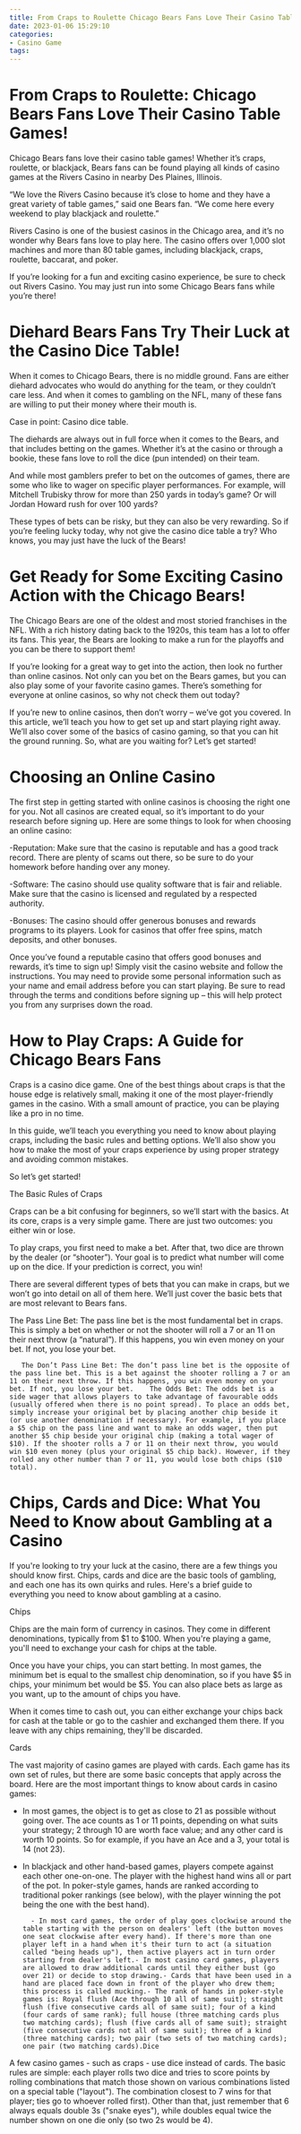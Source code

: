 ```yaml
---
title: From Craps to Roulette Chicago Bears Fans Love Their Casino Table Games!
date: 2023-01-06 15:29:10
categories:
- Casino Game
tags:
---
```



#  From Craps to Roulette: Chicago Bears Fans Love Their Casino Table Games!

 Chicago Bears fans love their casino table games! Whether it’s craps, roulette, or blackjack, Bears fans can be found playing all kinds of casino games at the Rivers Casino in nearby Des Plaines, Illinois.

“We love the Rivers Casino because it’s close to home and they have a great variety of table games,” said one Bears fan. “We come here every weekend to play blackjack and roulette.”

Rivers Casino is one of the busiest casinos in the Chicago area, and it’s no wonder why Bears fans love to play here. The casino offers over 1,000 slot machines and more than 80 table games, including blackjack, craps, roulette, baccarat, and poker.

If you’re looking for a fun and exciting casino experience, be sure to check out Rivers Casino. You may just run into some Chicago Bears fans while you’re there!

#  Diehard Bears Fans Try Their Luck at the Casino Dice Table!

When it comes to Chicago Bears, there is no middle ground. Fans are either diehard advocates who would do anything for the team, or they couldn’t care less. And when it comes to gambling on the NFL, many of these fans are willing to put their money where their mouth is.

Case in point: Casino dice table.

The diehards are always out in full force when it comes to the Bears, and that includes betting on the games. Whether it’s at the casino or through a bookie, these fans love to roll the dice (pun intended) on their team.

And while most gamblers prefer to bet on the outcomes of games, there are some who like to wager on specific player performances. For example, will Mitchell Trubisky throw for more than 250 yards in today’s game? Or will Jordan Howard rush for over 100 yards?

These types of bets can be risky, but they can also be very rewarding. So if you’re feeling lucky today, why not give the casino dice table a try? Who knows, you may just have the luck of the Bears!

#  Get Ready for Some Exciting Casino Action with the Chicago Bears!

The Chicago Bears are one of the oldest and most storied franchises in the NFL. With a rich history dating back to the 1920s, this team has a lot to offer its fans. This year, the Bears are looking to make a run for the playoffs and you can be there to support them!

If you’re looking for a great way to get into the action, then look no further than online casinos. Not only can you bet on the Bears games, but you can also play some of your favorite casino games. There’s something for everyone at online casinos, so why not check them out today?

If you’re new to online casinos, then don’t worry – we’ve got you covered. In this article, we’ll teach you how to get set up and start playing right away. We’ll also cover some of the basics of casino gaming, so that you can hit the ground running. So, what are you waiting for? Let’s get started!

# Choosing an Online Casino

The first step in getting started with online casinos is choosing the right one for you. Not all casinos are created equal, so it’s important to do your research before signing up. Here are some things to look for when choosing an online casino:

-Reputation: Make sure that the casino is reputable and has a good track record. There are plenty of scams out there, so be sure to do your homework before handing over any money.

-Software: The casino should use quality software that is fair and reliable. Make sure that the casino is licensed and regulated by a respected authority.

-Bonuses: The casino should offer generous bonuses and rewards programs to its players. Look for casinos that offer free spins, match deposits, and other bonuses.

Once you’ve found a reputable casino that offers good bonuses and rewards, it’s time to sign up! Simply visit the casino website and follow the instructions. You may need to provide some personal information such as your name and email address before you can start playing. Be sure to read through the terms and conditions before signing up – this will help protect you from any surprises down the road.

#  How to Play Craps: A Guide for Chicago Bears Fans

Craps is a casino dice game. One of the best things about craps is that the house edge is relatively small, making it one of the most player-friendly games in the casino. With a small amount of practice, you can be playing like a pro in no time.

In this guide, we’ll teach you everything you need to know about playing craps, including the basic rules and betting options. We’ll also show you how to make the most of your craps experience by using proper strategy and avoiding common mistakes.

So let’s get started!

The Basic Rules of Craps

Craps can be a bit confusing for beginners, so we’ll start with the basics. At its core, craps is a very simple game. There are just two outcomes: you either win or lose.

To play craps, you first need to make a bet. After that, two dice are thrown by the dealer (or “shooter”). Your goal is to predict what number will come up on the dice. If your prediction is correct, you win!

There are several different types of bets that you can make in craps, but we won’t go into detail on all of them here. We’ll just cover the basic bets that are most relevant to Bears fans.

The Pass Line Bet: The pass line bet is the most fundamental bet in craps. This is simply a bet on whether or not the shooter will roll a 7 or an 11 on their next throw (a “natural”). If this happens, you win even money on your bet. If not, you lose your bet.




























       The Don’t Pass Line Bet: The don’t pass line bet is the opposite of the pass line bet. This is a bet against the shooter rolling a 7 or an 11 on their next throw. If this happens, you win even money on your bet. If not, you lose your bet.    The Odds Bet: The odds bet is a side wager that allows players to take advantage of favourable odds (usually offered when there is no point spread). To place an odds bet, simply increase your original bet by placing another chip beside it (or use another denomination if necessary). For example, if you place a $5 chip on the pass line and want to make an odds wager, then put another $5 chip beside your original chip (making a total wager of $10). If the shooter rolls a 7 or 11 on their next throw, you would win $10 even money (plus your original $5 chip back). However, if they rolled any other number than 7 or 11, you would lose both chips ($10 total).

#  Chips, Cards and Dice: What You Need to Know about Gambling at a Casino

If you're looking to try your luck at the casino, there are a few things you should know first. Chips, cards and dice are the basic tools of gambling, and each one has its own quirks and rules. Here's a brief guide to everything you need to know about gambling at a casino.

Chips

Chips are the main form of currency in casinos. They come in different denominations, typically from $1 to $100. When you're playing a game, you'll need to exchange your cash for chips at the table.

Once you have your chips, you can start betting. In most games, the minimum bet is equal to the smallest chip denomination, so if you have $5 in chips, your minimum bet would be $5. You can also place bets as large as you want, up to the amount of chips you have.

When it comes time to cash out, you can either exchange your chips back for cash at the table or go to the cashier and exchanged them there. If you leave with any chips remaining, they'll be discarded.

Cards

The vast majority of casino games are played with cards. Each game has its own set of rules, but there are some basic concepts that apply across the board. Here are the most important things to know about cards in casino games:

- In most games, the object is to get as close to 21 as possible without going over. The ace counts as 1 or 11 points, depending on what suits your strategy; 2 through 10 are worth face value; and any other card is worth 10 points. So for example, if you have an Ace and a 3, your total is 14 (not 23).

- In blackjack and other hand-based games, players compete against each other one-on-one. The player with the highest hand wins all or part of the pot. In poker-style games, hands are ranked according to traditional poker rankings (see below), with the player winning the pot being the one with the best hand).



        - In most card games, the order of play goes clockwise around the table starting with the person on dealers' left (the button moves one seat clockwise after every hand). If there's more than one player left in a hand when it's their turn to act (a situation called "being heads up"), then active players act in turn order starting from dealer's left.- In most casino card games, players are allowed to draw additional cards until they either bust (go over 21) or decide to stop drawing.- Cards that have been used in a hand are placed face down in front of the player who drew them; this process is called mucking.- The rank of hands in poker-style games is: Royal flush (Ace through 10 all of same suit); straight flush (five consecutive cards all of same suit); four of a kind (four cards of same rank); full house (three matching cards plus two matching cards); flush (five cards all of same suit); straight (five consecutive cards not all of same suit); three of a kind (three matching cards); two pair (two sets of two matching cards); one pair (two matching cards).Dice
A few casino games - such as craps - use dice instead of cards. The basic rules are simple: each player rolls two dice and tries to score points by rolling combinations that match those shown on various combinations listed on a special table ("layout"). The combination closest to 7 wins for that player; ties go to whoever rolled first). Other than that, just remember that 6 always equals double 3s ("snake eyes"), while doubles equal twice the number shown on one die only (so two 2s would be 4).